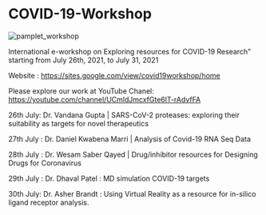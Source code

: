 # COVID-19-Workshop

![pamplet_workshop](https://user-images.githubusercontent.com/47333209/127048462-6d4a799d-fda9-41cc-b1cf-d13726972163.png)

International e-workshop on  Exploring resources for  COVID-19 Research" starting from July 26th, 2021, to July 31, 2021

Website : https://sites.google.com/view/covid19workshop/home

Please explore our work at YouTube Chanel: 
https://youtube.com/channel/UCmldJmcxfGte6lT-rAdvfFA



26th July: Dr. Vandana Gupta |  SARS-CoV-2 proteases: exploring their suitability as targets for novel therapeutics

27th July : Dr. Daniel Kwabena Marri |  Analysis of Covid-19 RNA Seq Data

28th July : Dr. Wesam Saber Qayed | Drug/inhibitor resources for Designing Drugs for Coronavirus

29th July : Dr. Dhaval Patel : MD simulation COVID-19 targets

30th July: Dr. Asher Brandt : Using Virtual Reality as a resource for in-silico ligand receptor analysis.

